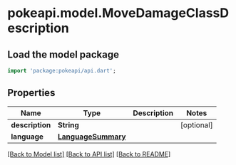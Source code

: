 # pokeapi.model.MoveDamageClassDescription

## Load the model package
```dart
import 'package:pokeapi/api.dart';
```

## Properties
Name | Type | Description | Notes
------------ | ------------- | ------------- | -------------
**description** | **String** |  | [optional] 
**language** | [**LanguageSummary**](LanguageSummary.md) |  | 

[[Back to Model list]](../README.md#documentation-for-models) [[Back to API list]](../README.md#documentation-for-api-endpoints) [[Back to README]](../README.md)


